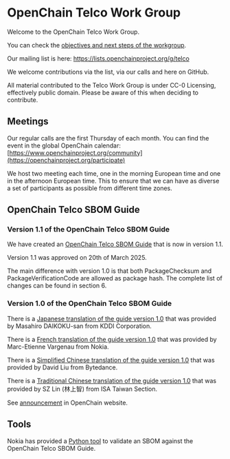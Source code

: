# OpenChain Telco Work Group
Welcome to the OpenChain Telco Work Group.

You can check the [objectives and next steps of the workgroup](https://github.com/OpenChain-Project/Telco-WG/blob/main/Objectives.md).

Our mailing list is here:
https://lists.openchainproject.org/g/telco

We welcome contributions via the list, via our calls and here on GitHub.

All material contributed to the Telco Work Group is under CC-0 Licensing, effectively public domain. Please be aware of this when deciding to contribute.

## Meetings

Our regular calls are the first Thursday of each month. You can find the event in the global OpenChain calendar: [https://www.openchainproject.org/community](https://openchainproject.org/participate)

We host two meeting each time, one in the morning European time and one in the afternoon European time. This to ensure that we can have as diverse a set of participants as possible from different time zones.

## OpenChain Telco SBOM Guide

### Version 1.1 of the OpenChain Telco SBOM Guide

We have created an [OpenChain Telco SBOM Guide](https://github.com/OpenChain-Project/Telco-WG/blob/main/OpenChain-Telco-SBOM-Guide_EN.md) that is now in version 1.1.

Version 1.1 was approved on 20th of March 2025.

The main difference with version 1.0 is that both PackageChecksum and PackageVerificationCode are allowed as package hash.
The complete list of changes can be found in section 6.

### Version 1.0 of the OpenChain Telco SBOM Guide

There is a [Japanese translation of the guide version 1.0](https://github.com/OpenChain-Project/Telco-WG/blob/main/OpenChain-Telco-SBOM-Guide_JP.md) that was provided by Masahiro DAIKOKU-san from KDDI Corporation.

There is a [French translation of the guide version 1.0](https://github.com/OpenChain-Project/Telco-WG/blob/main/OpenChain-Telco-SBOM-Guide_FR.md) that was provided by Marc-Etienne Vargenau from Nokia.

There is a [Simplified Chinese translation of the guide version 1.0](https://github.com/OpenChain-Project/Telco-WG/blob/main/OpenChain-Telco-SBOM-Guide_ZH_HANS.md) that was provided by David Liu from Bytedance.

There is a [Traditional Chinese translation of the guide version 1.0](https://github.com/OpenChain-Project/Telco-WG/blob/main/OpenChain-Telco-SBOM-Guide_ZH_HANT.md) that was provided by SZ Lin (林上智) from ISA Taiwan Section.

See [announcement](https://openchainproject.org/news/2024/07/30/openchain-telco-sbom-guide-general-availability) in OpenChain website.

## Tools

Nokia has provided a [Python tool](tools) to validate an SBOM against the OpenChain Telco SBOM Guide.
